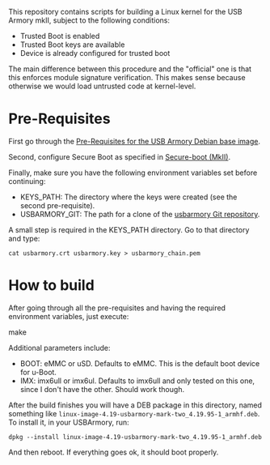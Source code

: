 This repository contains scripts for building a Linux kernel for the USB Armory mkII, subject
to the following conditions:

- Trusted Boot is enabled
- Trusted Boot keys are available
- Device is already configured for trusted boot

The main difference between this procedure and the "official" one is that this enforces module
signature verification. This makes sense because otherwise we would load untrusted code at
kernel-level.

Pre-Requisites
==============

First go through the [Pre-Requisites for the USB Armory Debian base image](https://github.com/f-secure-foundry/usbarmory-debian-base_image#pre-requisites).

Second, configure Secure Boot as specified in [Secure-boot (MkII)](https://github.com/f-secure-foundry/usbarmory/wiki/Secure-boot-(Mk-II)).

Finally, make sure you have the following environment variables set before continuing:
- KEYS_PATH: The directory where the keys were created (see the second pre-requisite).
- USBARMORY_GIT: The path for a clone of the [usbarmory Git repository](https://github.com/f-secure-foundry/usbarmory).

A small step is required in the KEYS_PATH directory. Go to that directory and type:
```
cat usbarmory.crt usbarmory.key > usbarmory_chain.pem
```

How to build
============

After going through all the pre-requisites and having the required environment variables, just execute:

make

Additional parameters include:
- BOOT: eMMC or uSD. Defaults to eMMC. This is the default boot device for u-Boot.
- IMX: imx6ull or imx6ul. Defaults to imx6ull and only tested on this one, since I don't have the other. Should work though.

After the build finishes you will have a DEB package in this directory, named something like `linux-image-4.19-usbarmory-mark-two_4.19.95-1_armhf.deb`. To install it, in your USBArmory, run:
```
dpkg --install linux-image-4.19-usbarmory-mark-two_4.19.95-1_armhf.deb
```
And then reboot. If everything goes ok, it should boot properly.
